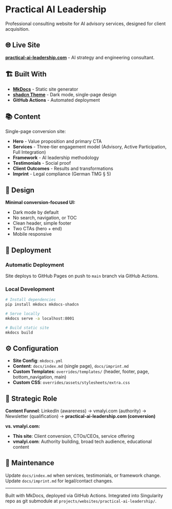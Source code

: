 # Practical AI Leadership

Professional consulting website for AI advisory services, designed for client acquisition.

## 🌐 Live Site

**[practical-ai-leadership.com](https://practical-ai-leadership.com)** - AI strategy and engineering consultant.

## 🏗️ Built With

- **[MkDocs](https://www.mkdocs.org/)** - Static site generator
- **[shadcn Theme](https://github.com/chrieke/mkdocs-shadcn)** - Dark mode, single-page design
- **GitHub Actions** - Automated deployment

## 📚 Content

Single-page conversion site:
- **Hero** - Value proposition and primary CTA
- **Services** - Three-tier engagement model (Advisory, Active Participation, Full Integration)
- **Framework** - AI leadership methodology
- **Testimonials** - Social proof
- **Client Outcomes** - Results and transformations
- **Imprint** - Legal compliance (German TMG § 5)

## 🎨 Design

**Minimal conversion-focused UI:**
- Dark mode by default
- No search, navigation, or TOC
- Clean header, simple footer
- Two CTAs (hero + end)
- Mobile responsive

## 🚀 Deployment

### Automatic Deployment
Site deploys to GitHub Pages on push to `main` branch via GitHub Actions.

### Local Development
```bash
# Install dependencies
pip install mkdocs mkdocs-shadcn

# Serve locally
mkdocs serve -a localhost:8001

# Build static site
mkdocs build
```

## ⚙️ Configuration

- **Site Config**: `mkdocs.yml`
- **Content**: `docs/index.md` (single page), `docs/imprint.md`
- **Custom Templates**: `overrides/templates/` (header, footer, page, bottom_navigation, main)
- **Custom CSS**: `overrides/assets/stylesheets/extra.css`

## 🎯 Strategic Role

**Content Funnel**: LinkedIn (awareness) → vmalyi.com (authority) → Newsletter (qualification) → **practical-ai-leadership.com (conversion)**

**vs. vmalyi.com:**
- **This site**: Client conversion, CTOs/CEOs, service offering
- **vmalyi.com**: Authority building, broad tech audience, educational content

## 📝 Maintenance

Update `docs/index.md` when services, testimonials, or framework change.
Update `docs/imprint.md` for legal/contact changes.

---

Built with MkDocs, deployed via GitHub Actions. Integrated into Singularity repo as git submodule at `projects/websites/practical-ai-leadership/`.
